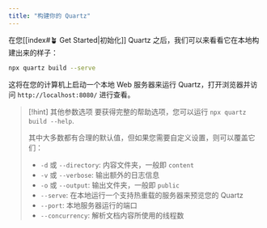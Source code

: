 ```yaml
---
title: "构建你的 Quartz"
---
```


在您[[index#🪴 Get Started|初始化]] Quartz 之后，我们可以来看看它在本地构建出来的样子：

```bash
npx quartz build --serve
```

这将在您的计算机上启动一个本地 Web 服务器来运行 Quartz，打开浏览器并访问 `http://localhost:8080/` 进行查看。


> [!hint] 其他参数选项
> 要获得完整的帮助选项，您可以运行 `npx quartz build --help`.
>
> 其中大多数都有合理的默认值，但如果您需要自定义设置，则可以覆盖它们：
>
> - `-d` 或 `--directory`: 内容文件夹，一般即  `content`
> - `-v` 或 `--verbose`: 输出额外的日志信息
> - `-o` 或 `--output`: 输出文件夹，一般即 `public`
> - `--serve`: 在本地运行一个支持热重载的服务器来预览您的 Quartz
> - `--port`: 本地服务器运行的端口
> - `--concurrency`: 解析文档内容所使用的线程数
